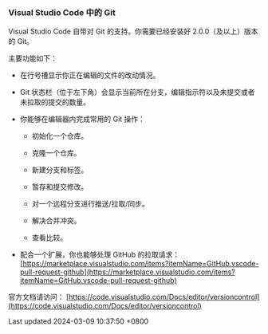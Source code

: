 ### Visual Studio Code 中的 Git

Visual Studio Code 自带对 Git 的支持。你需要已经安装好
2.0.0（及以上）版本的 Git。

主要功能如下：

- 在行号槽显示你正在编辑的文件的改动情况。

- Git
  状态栏（位于左下角）会显示当前所在分支，编辑指示符以及未提交或者未拉取的提交的数量。

- 你能够在编辑器内完成常用的 Git 操作：

  - 初始化一个仓库。

  - 克隆一个仓库。

  - 新建分支和标签。

  - 暂存和提交修改。

  - 对一个远程分支进行推送/拉取/同步。

  - 解决合并冲突。

  - 查看比较。

- 配合一个扩展，你也能够处理 GitHub 的拉取请求：
  [https://marketplace.visualstudio.com/items?itemName=GitHub.vscode-pull-request-github](https://marketplace.visualstudio.com/items?itemName=GitHub.vscode-pull-request-github)

官方文档请访问：
[https://code.visualstudio.com/Docs/editor/versioncontrol](https://code.visualstudio.com/Docs/editor/versioncontrol)

Last updated 2024-03-09 10:37:50 +0800
